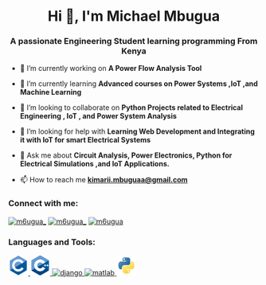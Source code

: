 <h1 align="center">Hi 👋, I'm Michael Mbugua</h1>
<h3 align="center">A passionate Engineering Student learning programming From Kenya</h3>

- 🔭 I’m currently working on **A Power Flow Analysis Tool**

- 🌱 I’m currently learning **Advanced courses on Power Systems ,IoT ,and Machine Learning**

- 👯 I’m looking to collaborate on **Python Projects related to Electrical Engineering , IoT , and Power System Analysis**

- 🤝 I’m looking for help with **Learning Web Development and Integrating it with IoT for smart Electrical Systems**

- 💬 Ask me about **Circuit Analysis, Power Electronics, Python for Electrical Simulations ,and IoT Applications.**

- 📫 How to reach me **kimarii.mbuguaa@gmail.com**

<h3 align="left">Connect with me:</h3>
<p align="left">
<a href="https://twitter.com/m6ugua_" target="blank"><img align="center" src="https://raw.githubusercontent.com/rahuldkjain/github-profile-readme-generator/master/src/images/icons/Social/twitter.svg" alt="m6ugua_" height="30" width="40" /></a>
<a href="https://instagram.com/m6ugua_" target="blank"><img align="center" src="https://raw.githubusercontent.com/rahuldkjain/github-profile-readme-generator/master/src/images/icons/Social/instagram.svg" alt="m6ugua_" height="30" width="40" /></a>
<a href="https://www.leetcode.com/m6ugua" target="blank"><img align="center" src="https://raw.githubusercontent.com/rahuldkjain/github-profile-readme-generator/master/src/images/icons/Social/leet-code.svg" alt="m6ugua" height="30" width="40" /></a>
</p>

<h3 align="left">Languages and Tools:</h3>
<p align="left"> <a href="https://www.cprogramming.com/" target="_blank" rel="noreferrer"> <img src="https://raw.githubusercontent.com/devicons/devicon/master/icons/c/c-original.svg" alt="c" width="40" height="40"/> </a> <a href="https://www.w3schools.com/cpp/" target="_blank" rel="noreferrer"> <img src="https://raw.githubusercontent.com/devicons/devicon/master/icons/cplusplus/cplusplus-original.svg" alt="cplusplus" width="40" height="40"/> </a> <a href="https://www.djangoproject.com/" target="_blank" rel="noreferrer"> <img src="https://cdn.worldvectorlogo.com/logos/django.svg" alt="django" width="40" height="40"/> </a> <a href="https://www.mathworks.com/" target="_blank" rel="noreferrer"> <img src="https://upload.wikimedia.org/wikipedia/commons/2/21/Matlab_Logo.png" alt="matlab" width="40" height="40"/> </a> <a href="https://www.python.org" target="_blank" rel="noreferrer"> <img src="https://raw.githubusercontent.com/devicons/devicon/master/icons/python/python-original.svg" alt="python" width="40" height="40"/> </a> </p>
